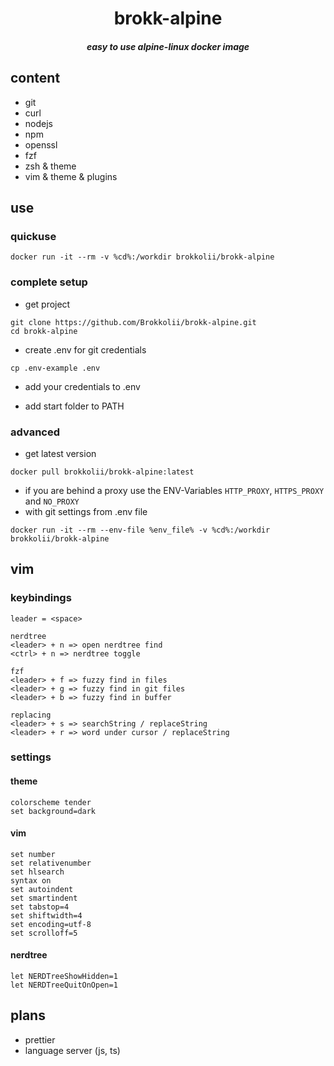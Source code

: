 <div align="center">
  <h1>brokk-alpine</h1>
  <h5>easy to use alpine-linux docker image</h5>
</div>

## content
- git
- curl
- nodejs
- npm
- openssl
- fzf
- zsh & theme
- vim & theme & plugins

## use
### quickuse
```
docker run -it --rm -v %cd%:/workdir brokkolii/brokk-alpine
```

### complete setup
- get project
```
git clone https://github.com/Brokkolii/brokk-alpine.git
cd brokk-alpine
```
- create .env for git credentials
```
cp .env-example .env
```
- add your credentials to .env

- add start folder to PATH

### advanced
- get latest version
```
docker pull brokkolii/brokk-alpine:latest
```
- if you are behind a proxy use the ENV-Variables `HTTP_PROXY`, `HTTPS_PROXY` and `NO_PROXY`
- with git settings from .env file
```
docker run -it --rm --env-file %env_file% -v %cd%:/workdir brokkolii/brokk-alpine
```

## vim
### keybindings
```
leader = <space>

nerdtree
<leader> + n => open nerdtree find
<ctrl> + n => nerdtree toggle

fzf
<leader> + f => fuzzy find in files
<leader> + g => fuzzy find in git files
<leader> + b => fuzzy find in buffer

replacing
<leader> + s => searchString / replaceString
<leader> + r => word under cursor / replaceString
```

### settings

#### theme
```
colorscheme tender
set background=dark
```

#### vim
```
set number
set relativenumber
set hlsearch
syntax on
set autoindent
set smartindent
set tabstop=4
set shiftwidth=4
set encoding=utf-8
set scrolloff=5
```

#### nerdtree
```
let NERDTreeShowHidden=1
let NERDTreeQuitOnOpen=1
```

## plans
- prettier
- language server (js, ts)
